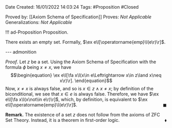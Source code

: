 <br />
<br />

Date Created: 16/01/2022 14:03:24
Tags: #Proposition #Closed

Proved by: [[Axiom Schema of Specification]]
Proves: _Not Applicable_
Generalizations: _Not Applicable_

!!! ad-Proposition Proposition.

There exists an empty set. Formally, $\ex e\l[\operatorname{emp}\l(e\r)\r]$.

--- admonition

_Proof_. Let $z$ be a set. Using the Axiom Schema of Specification with the formula $\phi$ being $x\neq x$, we have
$$\begin{equation}
    \ex e\l[\fa x\l(x\in e\Leftrightarrow x\in z\land x\neq x\r)\r].
\end{equation}$$
Now, $x\neq x$ is always false, and so is $x\in z\land x\neq x$; by definition of the biconditional, we see that $x\in e$ is always false. Therefore, we have $\ex e\l[\fa x\l(x\not\in e\r)\r]$, which, by definition, is equivalent to $\ex e\l[\operatorname{emp}\l(e\r)\r]$.<span style="float:right;">$\blacksquare$</span>


**Remark.** The existence of a set $z$ does not follow from the axioms of ZFC Set Theory. Instead, it is a theorem in first-order logic.<span style="float:right;">$\blacklozenge$</span>

